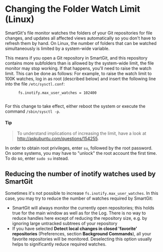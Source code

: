 # Changing the Folder Watch Limit (Linux)

SmartGit's file monitor watches the folders of your Git repositories for
file changes, and updates all affected views automatically so you don't
have to refresh them by hand. On Linux, the number of folders that can
be watched simultaneously is limited by a system-wide variable.

This means if you open a Git repository in SmartGit, and this repository
contains more subfolders than is allowed by the system-wide limit, the
file monitor may stop working. If that happens, you'll need to raise the
watch limit. This can be done as follows: For example, to raise the
watch limit to 100K watches, log in as root (described below) and insert
the following line into the file `/etc/sysctl.conf`:



``` text
      fs.inotify.max_user_watches = 102400
    
```



For this change to take effect, either reboot the system or execute the
command `/sbin/sysctl -p`.


#### Tip
>
>
>To understand implications of increasing the limit, have a look at
><http://askubuntu.com/questions/154255>.
>
>

In order to obtain root privileges, enter `su`, followed by the root
password. On some systems, you may have to "unlock" the root account the
first time. To do so, enter `sudo su` instead.

## Reducing the number of inotify watches used by SmartGit

Sometimes it's not possible to increase `fs.inotify.max_user_watches`.
In this case, you may try to reduce the number of watches required by
SmartGit:

-   SmartGit will always monitor the currently open repositories; this
    holds true for the main window as well as for the Log. There is no
    way to reduce handles here except of reducing the repository size,
    e.g. by ignoring large untracked subtrees of your repository
-   If you have selected **Detect local changes in closed 'favorite'
    repositories** (Preferences, section **Background Commands**), all
    your favorite repositories will be monitored. Deselecting this
    option usually helps to significantly reduce required watches.

 

